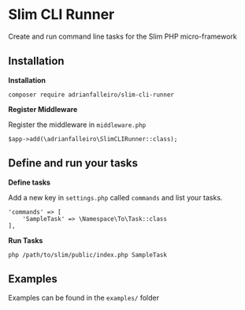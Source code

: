 # Slim CLI Runner

Create and run command line tasks for the Slim PHP micro-framework

## Installation

**Installation**

`composer require adrianfalleiro/slim-cli-runner`

**Register Middleware**

Register the middleware in `middleware.php`

`$app->add(\adrianfalleiro\SlimCLIRunner::class);`

## Define and run your tasks

**Define tasks**

Add a new key in `settings.php` called `commands` and list your tasks.

```
'commands' => [
    'SampleTask' => \Namespace\To\Task::class
],
```

**Run Tasks**

`php /path/to/slim/public/index.php SampleTask`

## Examples

Examples can be found in the `examples/` folder
